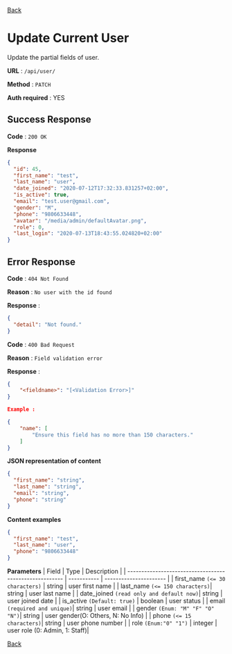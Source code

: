 [Back](../README.md)

# Update Current User

Update the partial fields of user.

**URL** : `/api/user/`

**Method** : `PATCH`

**Auth required** : YES

## Success Response

**Code** : `200 OK`

**Response**

```json
{
  "id": 45,
  "first_name": "test",
  "last_name": "user",
  "date_joined": "2020-07-12T17:32:33.831257+02:00",
  "is_active": true,
  "email": "test.user@gmail.com",
  "gender": "M",
  "phone": "9806633448",
  "avatar": "/media/admin/defaultAvatar.png",
  "role": 0,
  "last_login": "2020-07-13T18:43:55.024820+02:00"
}
```

## Error Response

**Code** : `404 Not Found`

**Reason** : `No user with the id found`

**Response** :

```json
{
  "detail": "Not found."
}
```

**Code** : `400 Bad Request`

**Reason** : `Field validation error`

**Response** :

```json
{
    "<fieldname>": "[<Validation Error>]"
}

Example :

{
    "name": [
        "Ensure this field has no more than 150 characters."
    ]
}
```

**JSON representation of content**

```json
{
  "first_name": "string",
  "last_name": "string",
  "email": "string",
  "phone": "string"
}
```

**Content examples**

```json
{
  "first_name": "test",
  "last_name": "user",
  "phone": "9806633448"
}
```

**Parameters**
| Field | Type | Description |
| ------------------------------------------------------- | ----------- | ---------------------- |
| first_name `(<= 30 characters)` | string | user first name |
| last_name `(<= 150 characters)`| string | user last name |
| date_joined `(read only and default now)`| string | user joined date |
| is_active `(Default: true)` | boolean | user status |
| email `(required and unique)`| string | user email |
| gender `(Enum: "M" "F" "O" "N")`| string | user gender(O: Others, N: No Info) |
| phone `(<= 15 characters)`| string | user phone number |
| role `(Enum:"0" "1")` | integer | user role (0: Admin, 1: Staff)|

[Back](../README.md)
